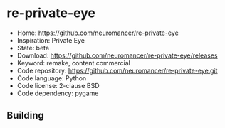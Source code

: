 # re-private-eye

- Home: https://github.com/neuromancer/re-private-eye
- Inspiration: Private Eye
- State: beta
- Download: https://github.com/neuromancer/re-private-eye/releases
- Keyword: remake, content commercial
- Code repository: https://github.com/neuromancer/re-private-eye.git
- Code language: Python
- Code license: 2-clause BSD
- Code dependency: pygame

## Building
